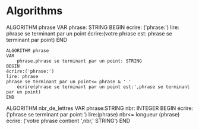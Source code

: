 # Algorithms

 ALGORITHM phrase
    VAR phrase: STRING
    BEGIN
    écrire: ('phrase:')
    lire: phrase se terminant par un point
    écrire:(votre phrase est: phrase se terminant par point)
    END

    ALGORITHM phrase
    VAR
        phrase,phrase se terminant par un point: STRING
    BEGIN
    écrire:('phrase:')
    lire: phrase
    phrase se terminant par un point<= phrase & ' '
        écrire(phrase se terminant par un point est:',phrase se terminant par un point)
    END

ALGORITHM nbr_de_lettres
    VAR
    phrase:STRING
    nbr: INTEGER
    BEGIN
    écrire:('phrase se terminant par point:')
    lire:(phrase)
    nbr<= longueur (phrase)
    écrire: ('votre phrase contient ',nbr,' STRING')
    END
